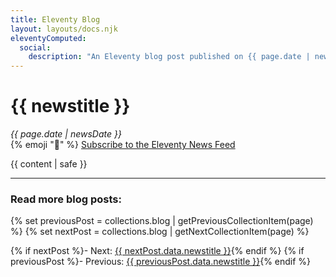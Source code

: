 ```yaml
---
title: Eleventy Blog
layout: layouts/docs.njk
eleventyComputed:
  social:
    description: "An Eleventy blog post published on {{ page.date | newsDate('LLLL yyyy') }}."
---
```


# {{ newstitle }}

<div class="fl fl-inline fl-separator-h fl-nowrap spc-b2" style="--fl-gap-h: 1.5em; --fl-gap-v: .5em">
  <div>
    <em>{{ page.date | newsDate }}</em>
  </div>
  <div>
    {% emoji "📢" %} <a href="/blog/feed.xml">Subscribe to the Eleventy News Feed</a>
  </div>
</div>

{{ content | safe }}

---

### Read more blog posts:

{% set previousPost = collections.blog | getPreviousCollectionItem(page) %}
{% set nextPost = collections.blog | getNextCollectionItem(page) %}

{% if nextPost %}- Next: <a href="{{ nextPost.url }}">{{ nextPost.data.newstitle }}</a>{% endif %}
{% if previousPost %}- Previous: <a href="{{ previousPost.url }}">{{ previousPost.data.newstitle }}</a>{% endif %}

